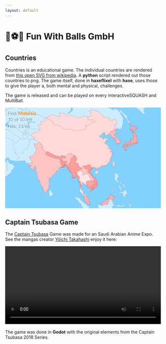 ```yaml
---
layout: default
---
```


# 🎾⚽️🏐 Fun With Balls GmbH

## Countries

Countries is an educational game. The individual countries are rendered from [this open SVG from wikipedia](https://de.wikipedia.org/wiki/Datei:World_map_blank_gmt.png). A **python** script rendered out those countries to png. The game itself, done in **haxeflixel** with **haxe**, uses those to give the player a, both mental and physical, challenges.

The game is released and can be played on every interactiveSQUASH and MultiBall.

![countries image](ressources/countries.png)

## Captain Tsubasa Game

The [Captain Tsubasa](https://de.wikipedia.org/wiki/Captain_Tsubasa) Game was made for an Saudi Arabian Anime Expo. See the mangas creator [Yōichi Takahashi](https://de.wikipedia.org/wiki/Yōichi_Takahashi) enjoy it here:

<video width="100%" autoplay controls loop>
  <source type="video/mp4" src="ressources/takahashi.mp4">
</video>

The game was done in **Godot** with the original elements from the Captain Tsubasa 2018 Series.

<br>
<br>